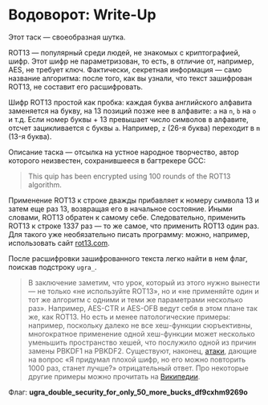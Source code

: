 # Водоворот: Write-Up

Этот таск — своеобразная шутка.

ROT13 — популярный среди людей, не знакомых с криптографией, шифр. Этот шифр не параметризован, то есть, в отличие от, например, AES, не требует ключ. Фактически, секретная информация — само название алгоритма: после того, как вы узнали, что текст зашифрован ROT13, не составит его расшифровать.

Шифр ROT13 простой как пробка: каждая буква английского алфавита заменяется на букву, на 13 позиций позже нее в алфавите: `a` на `n`, `b` на `o` и т.д. Если номер буквы + 13 превышает число символов в алфавите, отсчет зацикливается с буквы `a`. Например, `z` (26-я буква) переходит в `m` (13-я буква).

Описание таска — отсылка на устное народное творчество, автор которого неизвестен, сохранившееся в багтрекере GCC:

> This quip has been encrypted using 100 rounds of the ROT13 algorithm.

Применение ROT13 к строке дважды прибавляет к номеру символа 13 и затем еще раз 13, возвращая его в начальное состояние. Иными словами, ROT13 обратен к самому себе. Следовательно, применить ROT13 к строке 1337 раз — то же самое, что применить ROT13 один раз. Для такого уже необязательно писать программу: можно, например, использовать сайт [rot13.com](https://rot13.com/).

После расшифровки зашифрованного текста легко найти в нем флаг, поискав подстроку `ugra_`.

> В заключение заметим, что урок, который из этого нужно вынести — не только «не используйте ROT13», но и «не применяйте один и тот же алгоритм с одними и теми же параметрами несколько раз». Например, AES-CTR и AES-OFB ведут себя в этом плане так же, как ROT13. Но есть и менее патологические примеры: например, поскольку далеко не все хеш-функции сюръективны, многократное применение одной хеш-функции может несколько уменьшить пространство хешей, что послужило одной из причин замены PBKDF1 на PBKDF2. Существуют, наконец, [атаки](https://en.wikipedia.org/wiki/Slide_attack), дающие на вопрос «Я придумал плохой шифр, но его можно повторить 1000 раз, станет лучше?» отрицательный ответ. Про некоторые другие примеры можно прочитать на [Википедии](https://en.wikipedia.org/wiki/Multiple_encryption).

Флаг: **ugra_double_security_for_only_50_more_bucks_df9cxhm9269o**

